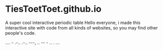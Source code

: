 # TiesToetToet.github.io
A super cool interactive periodic table
Hello everyone, i made this interactive site with code from all kinds of websites, so you may find other people's code.

.... - .-.. .-.. ---, .. -- - .. . ...
